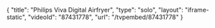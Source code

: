 {
    "title": "Philips Viva Digital Airfryer",
    "type": "solo",
    "layout": "iframe-static",
    "videoId": "87431778",
    "url": "\/tvpembed\/87431778"
}